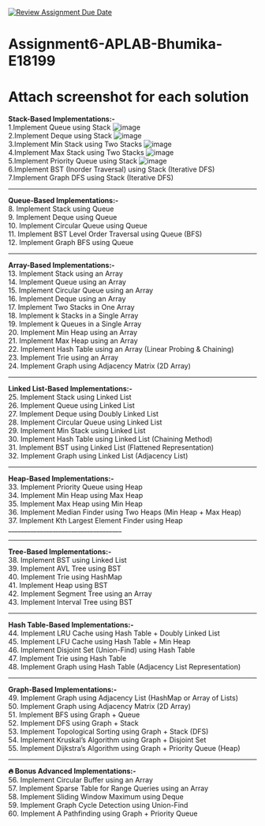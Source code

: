[![Review Assignment Due Date](https://classroom.github.com/assets/deadline-readme-button-22041afd0340ce965d47ae6ef1cefeee28c7c493a6346c4f15d667ab976d596c.svg)](https://classroom.github.com/a/u_wzLB2f)
# Assignment6-APLAB-Bhumika-E18199
# Attach screenshot for each solution

**Stack-Based Implementations:-**</br>
   1.Implement Queue using Stack ![image](https://github.com/user-attachments/assets/d87dc61e-c1eb-4c9d-ad8a-704ad0e3bcf7) </br>
   2.Implement Deque using Stack ![image](https://github.com/user-attachments/assets/792d2112-ea50-4997-97e0-207565b815e9) </br>
   3.Implement Min Stack using Two Stacks ![image](https://github.com/user-attachments/assets/e07399c2-bc4f-4593-a283-9a0e56a2ccaa) </br>
   4.Implement Max Stack using Two Stacks ![image](https://github.com/user-attachments/assets/97511c80-97f9-48c0-825f-1ef5c778abc9) </br>
   5.Implement Priority Queue using Stack ![image](https://github.com/user-attachments/assets/598c7988-92a5-4d0c-ba9b-9b1ba6bcc841) </br>
   6.Implement BST (Inorder Traversal) using Stack (Iterative DFS)</br>
   7.Implement Graph DFS using Stack (Iterative DFS)</br>
   ____________________________________
   
 **Queue-Based Implementations:-**</br>
8.	Implement Stack using Queue</br>
9.	Implement Deque using Queue</br>
10.	Implement Circular Queue using Queue</br>
11.	Implement BST Level Order Traversal using Queue (BFS)</br>
12.	Implement Graph BFS using Queue</br>
________________________________________
**Array-Based Implementations:-**</br>
13.	Implement Stack using an Array</br>
14.	Implement Queue using an Array</br>
15.	Implement Circular Queue using an Array</br>
16.	Implement Deque using an Array</br>
17.	Implement Two Stacks in One Array</br>
18.	Implement k Stacks in a Single Array</br>
19.	Implement k Queues in a Single Array</br>
20.	Implement Min Heap using an Array</br>
21.	Implement Max Heap using an Array</br>
22.	Implement Hash Table using an Array (Linear Probing & Chaining)</br>
23.	Implement Trie using an Array</br>
24.	Implement Graph using Adjacency Matrix (2D Array)</br>
________________________________________
 **Linked List-Based Implementations:-**</br>
25.	Implement Stack using Linked List</br>
26.	Implement Queue using Linked List</br>
27.	Implement Deque using Doubly Linked List</br>
28.	Implement Circular Queue using Linked List</br>
29.	Implement Min Stack using Linked List</br>
30.	Implement Hash Table using Linked List (Chaining Method)</br>
31.	Implement BST using Linked List (Flattened Representation)</br>
32.	Implement Graph using Linked List (Adjacency List)</br>
________________________________________
**Heap-Based Implementations:-**</br>
33.	Implement Priority Queue using Heap</br>
34.	Implement Min Heap using Max Heap</br>
35.	Implement Max Heap using Min Heap</br>
36.	Implement Median Finder using Two Heaps (Min Heap + Max Heap)</br>
37.	Implement Kth Largest Element Finder using Heap</br>____________________________________
________________________________________
**Tree-Based Implementations:-**</br>
38.	Implement BST using Linked List</br>
39.	Implement AVL Tree using BST</br>
40.	Implement Trie using HashMap</br>
41.	Implement Heap using BST</br>
42.	Implement Segment Tree using an Array</br>
43.	Implement Interval Tree using BST</br>
________________________________________
 **Hash Table-Based Implementations:-**</br>
44.	Implement LRU Cache using Hash Table + Doubly Linked List</br>
45.	Implement LFU Cache using Hash Table + Min Heap</br>
46.	Implement Disjoint Set (Union-Find) using Hash Table</br>
47.	Implement Trie using Hash Table</br>
48.	Implement Graph using Hash Table (Adjacency List Representation)</br>
________________________________________
**Graph-Based Implementations:-**</br>
49.	Implement Graph using Adjacency List (HashMap or Array of Lists)</br>
50.	Implement Graph using Adjacency Matrix (2D Array)</br>
51.	Implement BFS using Graph + Queue</br>
52.	Implement DFS using Graph + Stack</br>
53.	Implement Topological Sorting using Graph + Stack (DFS)</br>
54.	Implement Kruskal’s Algorithm using Graph + Disjoint Set</br>
55.	Implement Dijkstra’s Algorithm using Graph + Priority Queue (Heap)</br> 
________________________________________
**🔥 Bonus Advanced Implementations:-**</br>
56.	Implement Circular Buffer using an Array</br>
57.	Implement Sparse Table for Range Queries using an Array</br>
58.	Implement Sliding Window Maximum using Deque</br>
59.	Implement Graph Cycle Detection using Union-Find</br>
60.	Implement A Pathfinding using Graph + Priority Queue</br>

